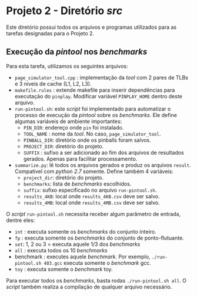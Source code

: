 # Projeto 2 - Diretório *src*

Este diretório possui todos os arquivos e programas utilizados para as tarefas designadas para o Projeto 2.

## Execução da *pintool* nos *benchmarks*

Para esta tarefa, utilizamos os seguintes arquivos:

- `page_simulator_tool.cpp` : implementação da *tool* com 2 pares de TLBs e 3 níveis de cache (L1, L2, L3).
- `makefile.rules` : extende makefile para inserir dependências para executação do `pinplay`. Modificar variável `PINPLAY_HOME` dentro deste arquivo.
- `run-pintool.sh`: este *script* foi implementado para automatizar o processo de execução da *pintool* sobre os *benchmarks*. Ele define algumas variáveis de ambiente importantes:
  - `PIN_DIR`: endereço onde `pin` foi instalado.
  - `TOOL_NAME` : nome da *tool*. No caso, `page_simulator_tool`.
  - `PINBALL_DIR`: diretório onde os pinballs foram salvos.
  - `PROJECT_DIR`: diretório do projeto.
  - `SUFFIX` : sufixo a ser adicionado ao fim dos arquivos de resultados gerados. Apenas para facilitar processamento.
- `summarize.py`: lê todos os arquivos gerados e produz os arquivos `result`. Compatível com *python 2.7* somente. Define também 4 variáveis:
  - `project_dir`: diretório do projeto.
  - `benchmarks`: lista de *benchmarks* escolhidos.
  - `suffix`: sufixo especificado no arquivo `run-pintool.sh`.
  - `results_4KB`: local onde `results_4KB.csv` deve ser salvo.
  - `results_4MB`: local onde `results_4MB.csv` deve ser salvo.

O *script* `run-pintool.sh` necessita receber algum parâmetro de entrada, dentre eles:

- `int` : executa somente os *benchmarks* do conjunto inteiro.
- `fp` : executa somente os *benchmarks* do conjunto de ponto-flutuante.
- `set`: 1, 2 ou 3 = executa aquele 1/3 dos *benchmarks*
- `all` : executa todos os 10 *benchmarks*
- benchmark : executes aquele *benchmark*. Por exemplo, `./run-pintool.sh 403.gcc` executa somente o *benchmark* gcc.
- `toy` : executa somente o *benchmark* toy.

Para executar todos os *benchmarks*, basta rodas `./run-pintool.sh all`. O *script* também realiza a compilação de qualquer arquivo necessário.
